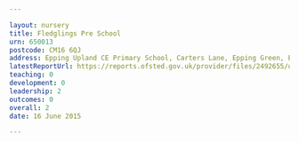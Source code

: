 ```yaml
---

layout: nursery
title: Fledglings Pre School
urn: 650013
postcode: CM16 6QJ
address: Epping Upland CE Primary School, Carters Lane, Epping Green, Epping, Essex, CM16 6QJ
latestReportUrl: https://reports.ofsted.gov.uk/provider/files/2492655/urn/650013.pdf
teaching: 0
development: 0
leadership: 2
outcomes: 0
overall: 2
date: 16 June 2015

---
```

